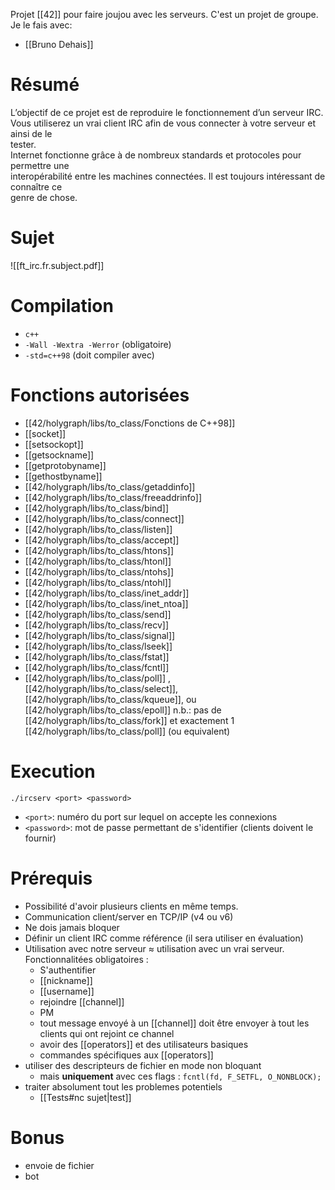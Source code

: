 Projet [[42]] pour faire joujou avec les serveurs.
C'est un projet de groupe. Je le fais avec:
- [[Bruno Dehais]]
# Résumé  
L’objectif de ce projet est de reproduire le fonctionnement d’un serveur IRC.  
Vous utiliserez un vrai client IRC afin de vous connecter à votre serveur et ainsi de le  
tester.  
Internet fonctionne grâce à de nombreux standards et protocoles pour permettre une  
interopérabilité entre les machines connectées. Il est toujours intéressant de connaître ce  
genre de chose.

# Sujet
![[ft_irc.fr.subject.pdf]]
# Compilation
- `c++`
- `-Wall -Wextra -Werror` (obligatoire)
- `-std=c++98` (doit compiler avec)
# Fonctions autorisées
- [[42/holygraph/libs/to_class/Fonctions de C++98]]
- [[socket]]
- [[setsockopt]]
- [[getsockname]]
- [[getprotobyname]]
- [[gethostbyname]]
- [[42/holygraph/libs/to_class/getaddinfo]]
- [[42/holygraph/libs/to_class/freeaddrinfo]]
- [[42/holygraph/libs/to_class/bind]]
- [[42/holygraph/libs/to_class/connect]]
- [[42/holygraph/libs/to_class/listen]]
- [[42/holygraph/libs/to_class/accept]]
- [[42/holygraph/libs/to_class/htons]]
- [[42/holygraph/libs/to_class/htonl]]
- [[42/holygraph/libs/to_class/ntohs]]
- [[42/holygraph/libs/to_class/ntohl]]
- [[42/holygraph/libs/to_class/inet_addr]]
- [[42/holygraph/libs/to_class/inet_ntoa]]
- [[42/holygraph/libs/to_class/send]]
- [[42/holygraph/libs/to_class/recv]]
- [[42/holygraph/libs/to_class/signal]]
- [[42/holygraph/libs/to_class/lseek]]
- [[42/holygraph/libs/to_class/fstat]]
- [[42/holygraph/libs/to_class/fcntl]]
- [[42/holygraph/libs/to_class/poll]] , [[42/holygraph/libs/to_class/select]], [[42/holygraph/libs/to_class/kqueue]], ou [[42/holygraph/libs/to_class/epoll]]
n.b.: pas de [[42/holygraph/libs/to_class/fork]] et exactement 1 [[42/holygraph/libs/to_class/poll]] (ou equivalent) 
# Execution
`./ircserv <port> <password>` 
- `<port>`: numéro du port sur lequel on accepte les connexions
- `<password>`: mot de passe permettant de s'identifier (clients doivent le fournir)


# Prérequis
- Possibilité d'avoir plusieurs clients en même temps.
- Communication client/server en TCP/IP (v4 ou v6)
- Ne dois jamais bloquer
- Définir un client IRC comme référence (il sera utiliser en évaluation)
- Utilisation avec notre serveur ≈ utilisation avec un vrai serveur. Fonctionnalitées obligatoires :
	- S'authentifier
	- [[nickname]]
	- [[username]]
	- rejoindre [[channel]]
	- PM
	- tout message envoyé à un [[channel]] doit être envoyer à tout les clients qui ont rejoint ce channel
	- avoir des [[operators]] et des utilisateurs basiques
	- commandes spécifiques aux [[operators]]
- utiliser des descripteurs de fichier en mode non bloquant
	- mais **uniquement** avec ces flags : `fcntl(fd, F_SETFL, O_NONBLOCK);` 
- traiter absolument tout les problemes potentiels
	- [[Tests#nc sujet|test]] 
# Bonus
- envoie de fichier
- bot